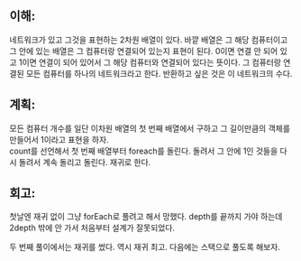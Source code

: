 ## 이해:

네트워크가 있고 그것을 표현하는 2차원 배열이 있다.
바깥 배열은 그 해당 컴퓨터이고 그 안에 있는 배열은 그 컴퓨터랑 연결되어 있는지 표현이 된다. 0이면 연결 안 되어 있고 1이면 연결이 되어 있어서 그 해당 컴퓨터와 연결되어 있다는 뜻이다. 그 컴퓨터랑 연결된 모든 컴퓨터를 하나의 네트워크라고 한다. 반환하고 싶은 것은 이 네트워크의 수다.

## 계획:

모든 컴퓨터 개수를 일단 이차원 배열의 첫 번째 배열에서 구하고 그 길이만큼의 객체를 만들어서 1이라고 표현을 하자.  
count를 선언해서 첫 번째 배열부터 foreach를 돌린다. 돌려서 그 안에 1인 것들을 다시 돌려서 계속 돌리고 돌린다. 재귀로 한다.

## 회고:

첫날엔 재귀 없이 그냥 forEach로 풀려고 해서 망했다. depth를 끝까지 가야 하는데 2depth 밖에 안 가서 처음부터 설계가 잘못되었다.

두 번째 풀이에서는 재귀를 썼다. 역시 재귀 최고. 다음에는 스택으로 풀도록 해보자.